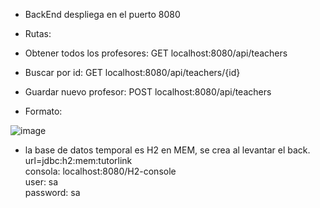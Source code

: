 - BackEnd despliega en el puerto 8080
- Rutas: 
- Obtener todos los profesores: GET localhost:8080/api/teachers 
- Buscar por id: GET localhost:8080/api/teachers/{id}
- Guardar nuevo profesor: POST localhost:8080/api/teachers
 
- Formato:  

![image](https://github.com/manuelherreram/tutor-link-back/assets/97056237/322c31a0-c779-4502-884a-f31fe1264291)

- la base de datos temporal es H2 en MEM, se crea al levantar el back.
  url=jdbc:h2:mem:tutorlink  
  consola: localhost:8080/H2-console  
      user: sa  
      password: sa
